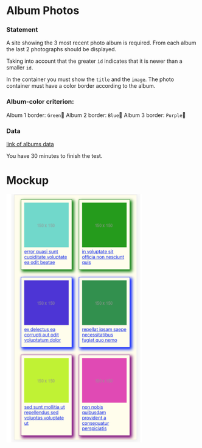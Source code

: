 # Album Photos

### Statement

A site showing the 3 most recent photo album is required. From each album the last 2 photographs should be displayed.

Taking into account that the greater `id` indicates that it is newer than a smaller `id`.

In the container you must show the `title` and the `image`. The photo container must have a color border according to the album.

### Album-color criterion:
Album 1 border: `Green`:green_heart:
Album 2 border: `Blue`:blue_heart:
Album 3 border: `Purple`:purple_heart:

### Data
[link of albums data](https://jsonplaceholder.typicode.com/photos)

You have 30 minutes to finish the test.

# Mockup

![Mockup](/album-photos/images/mockup.png)